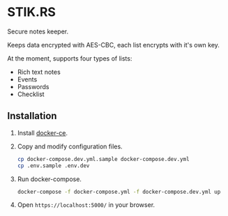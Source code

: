 STIK.RS
=======

Secure notes keeper.

Keeps data encrypted with AES-CBC, each list encrypts with it's own key.

At the moment, supports four types of lists:

* Rich text notes
* Events
* Passwords
* Checklist

## Installation

1. Install [docker-ce](https://www.docker.com/community-edition).

2. Copy and modify configuration files.

    ```sh
    cp docker-compose.dev.yml.sample docker-compose.dev.yml
    cp .env.sample .env.dev
    ```

3. Run docker-compose.

    ```sh
    docker-compose -f docker-compose.yml -f docker-compose.dev.yml up
    ```

4. Open `https://localhost:5000/` in your browser.

